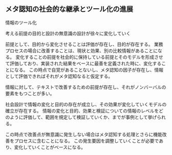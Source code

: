 ## メタ認知の社会的な継承とツール化の進展

情報のツール化

考える前提の目的と設計の無意識の設計が徐々に変化していく

前提として、目的から変化させることは評価が存在し、目的が存在する。
業務プロセスの場合に改善することは、現状と効果、別の比較情報があることになる。
変化することの前提を社会的に保持している前提とそのモデルを形成させて評価しており、実装された結果をベースに最善を定義された時に、変化することになる。
この時点で自覚があることないし、メタ認知の因子が存在し、情報として評価できればそれがメタ認知なると仮定する。

情報に対して、テキストで改善するための前提が存在し、それがノンバーバルの要素をもつことが多い。

社会設計で情報の変化と目的の存在が成立し、その効果が変化していくモデルの確立が存在する。
情報の変化と目的、効果と検証についての情報のレベルをどのように評価して、範囲を規定して検証していくか、までが事例として挙げられる。

この時点で改善点が無意識に発生しない場合はメタ認知する処理とさらに機能改善をプロセスに含むことになる。
この発生要因を調整していくことが必要であり、変化していくことがベースになる。

